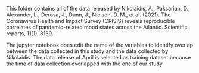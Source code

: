 This folder contains all of the data released by 
Nikolaidis, A., Paksarian, D., Alexander, L., Derosa, J., Dunn, J., Nielson, D. M., et al. (2021). The Coronavirus Health and Impact Survey (CRISIS) reveals reproducible correlates of pandemic-related mood states across the Atlantic. Scientific reports, 11(1), 8139.


The jupyter notebook does edit the name of the variables to identify overlap between the data collected in this study and the data collected by Nikolaidis. The data release of April is selected as training dataset because the time of data collection overlapped with the one of our study 
